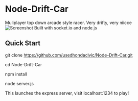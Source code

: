 # Node-Drift-Car
Muliplayer top down arcade style racer. Very drifty, very niicce
![Screenshot](screenshots/corner.png)
Built with socket.io and node.js

## Quick Start

git clone https://github.com/usedhondacivic/Node-Drift-Car.git

cd Node-Drift-Car

npm install

node server.js

This launches the express server, visit localhost:1234 to play!
